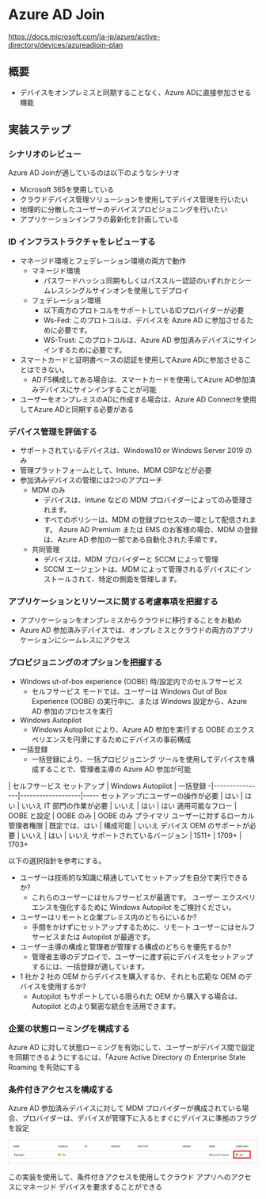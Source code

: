 # Azure AD Join

https://docs.microsoft.com/ja-jp/azure/active-directory/devices/azureadjoin-plan

## 概要

- デバイスをオンプレミスと同期することなく、Azure ADに直接参加させる機能

## 実装ステップ

### シナリオのレビュー

Azure AD Joinが適しているのは以下のようなシナリオ

- Microsoft 365を使用している
- クラウドデバイス管理ソリューションを使用してデバイス管理を行いたい
- 地理的に分散したユーザーのデバイスプロビジョニングを行いたい
- アプリケーションインフラの最新化を計画している

### ID インフラストラクチャをレビューする

- マネージド環境とフェデレーション環境の両方で動作
  - マネージド環境
    - パスワードハッシュ同期もしくはパススルー認証のいずれかとシームレスシングルサインオンを使用してデプロイ
  - フェデレーション環境
    - 以下両方のプロトコルをサポートしているIDプロバイダーが必要
    - Ws-Fed: このプロトコルは、デバイスを Azure AD に参加させるために必要です。
    - WS-Trust: このプロトコルは、Azure AD 参加済みデバイスにサインインするために必要です。
- スマートカードと証明書ベースの認証を使用してAzure ADに参加させることはできない。
  - AD FS構成してある場合は、スマートカードを使用してAzure AD参加済みデバイスにサインインすることが可能
- ユーザーをオンプレミスのADに作成する場合は、Azure AD Connectを使用してAzure ADと同期する必要がある

### デバイス管理を評価する

- サポートされているデバイスは、Windows10 or Windows Server 2019 のみ
- 管理プラットフォームとして、Intune、MDM CSPなどが必要
- 参加済みデバイスの管理には2つのアプローチ
  - MDM のみ
    - デバイスは、Intune などの MDM プロバイダーによってのみ管理されます。 
    - すべてのポリシーは、MDM の登録プロセスの一環として配信されます。 Azure AD Premium または EMS のお客様の場合、MDM の登録は、Azure AD 参加の一部である自動化された手順です。
  - 共同管理
    - デバイスは、MDM プロバイダーと SCCM によって管理
    - SCCM エージェントは、MDM によって管理されるデバイスにインストールされて、特定の側面を管理します。

### アプリケーションとリソースに関する考慮事項を把握する

- アプリケーションをオンプレミスからクラウドに移行することをお勧め
- Azure AD 参加済みデバイスでは、オンプレミスとクラウドの両方のアプリケーションにシームレスにアクセス


### プロビジョニングのオプションを把握する

- Windows ut-of-box experience (OOBE) 時/設定内でのセルフサービス
  - セルフサービス モードでは、ユーザーは Windows Out of Box Experience (OOBE) の実行中に、または Windows 設定から、Azure AD 参加のプロセスを実行
- Windows Autopilot
  - Windows Autopilot により、Azure AD 参加を実行する OOBE のエクスペリエンスを円滑にするためにデバイスの事前構成
- 一括登録
  - 一括登録により、一括プロビジョニング ツールを使用してデバイスを構成することで、管理者主導の Azure AD 参加が可能

 | セルフサービス セットアップ | Windows Autopilot | 一括登録
-|----------------|-------------------|-----
セットアップにユーザーの操作が必要 | はい | はい | いいえ
IT 部門の作業が必要 | いいえ | はい | はい
適用可能なフロー | OOBE と設定 | OOBE のみ | OOBE のみ
プライマリ ユーザーに対するローカル管理者権限 | 既定では、はい | 構成可能 | いいえ
デバイス OEM のサポートが必要 | いいえ | はい | いいえ
サポートされているバージョン | 1511+ | 1709+ | 1703+

以下の選択指針を参考にする。

- ユーザーは技術的な知識に精通していてセットアップを自分で実行できるか?
  - これらのユーザーにはセルフサービスが最適です。 ユーザー エクスペリエンスを強化するために Windows Autopilot をご検討ください。
- ユーザーはリモートと企業プレミス内のどちらにいるか?
  - 手間をかけずにセットアップするために、リモート ユーザーにはセルフサービスまたは Autopilot が最適です。
- ユーザー主導の構成と管理者が管理する構成のどちらを優先するか?
  - 管理者主導のデプロイで、ユーザーに渡す前にデバイスをセットアップするには、一括登録が適しています。
- 1 社か 2 社の OEM からデバイスを購入するか、それとも広範な OEM のデバイスを使用するか?
  - Autopilot もサポートしている限られた OEM から購入する場合は、Autopilot とのより緊密な統合を活用できます。

### 企業の状態ローミングを構成する

Azure AD に対して状態ローミングを有効にして、ユーザーがデバイス間で設定を同期できるようにするには、「Azure Active Directory の Enterprise State Roaming を有効にする

### 条件付きアクセスを構成する

Azure AD 参加済みデバイスに対して MDM プロバイダーが構成されている場合、プロバイダーは、デバイスが管理下に入るとすぐにデバイスに準拠のフラグを設定

![picture 4](images/b982e343f71bd6db3ec4a6f2bb6726c33f53ee0bbcf2cc918b1a0e90f8081d4b.png)  

この実装を使用して、条件付きアクセスを使用してクラウド アプリへのアクセスにマネージド デバイスを要求することができる

